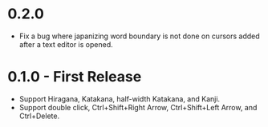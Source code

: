 0.2.0
====
* Fix a bug where japanizing word boundary is not done on cursors added after a text editor is opened.

0.1.0 - First Release
=============
* Support Hiragana, Katakana, half-width Katakana, and Kanji.
* Support double click, Ctrl+Shift+Right Arrow, Ctrl+Shift+Left Arrow, and Ctrl+Delete.
